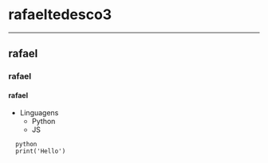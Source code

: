# rafaeltedesco3
---
## rafael

### rafael

#### rafael

- Linguagens
  - Python
  - JS

```
  python
  print('Hello')
```
